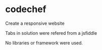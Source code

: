 # codechef

Create a responsive website

Tabs in solution were refered from a jsfiddle

No libraries or framework were used.

